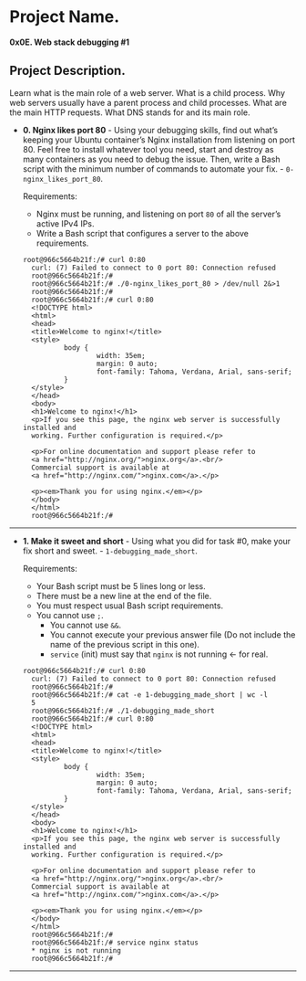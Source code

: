 # Project Name.
**0x0E. Web stack debugging #1**



## Project Description.
Learn what is the main role of a web server.
What is a child process.
Why web servers usually have a parent process and child processes.
What are the main HTTP requests.
What DNS stands for and its main role.


* **0. Nginx likes port 80** - Using your debugging skills, find out what’s keeping your Ubuntu container’s Nginx installation from listening on port 80. Feel free to install whatever tool you need, start and destroy as many containers as you need to debug the issue. Then, write a Bash script with the minimum number of commands to automate your fix. - `0-nginx_likes_port_80`.

  Requirements:

  * Nginx must be running, and listening on port `80` of all the server’s active IPv4 IPs.
  * Write a Bash script that configures a server to the above requirements.

  ```
  root@966c5664b21f:/# curl 0:80
	curl: (7) Failed to connect to 0 port 80: Connection refused
	root@966c5664b21f:/#
	root@966c5664b21f:/# ./0-nginx_likes_port_80 > /dev/null 2&>1
	root@966c5664b21f:/#
	root@966c5664b21f:/# curl 0:80
	<!DOCTYPE html>
	<html>
	<head>
	<title>Welcome to nginx!</title>
	<style>
			body {
					width: 35em;
					margin: 0 auto;
					font-family: Tahoma, Verdana, Arial, sans-serif;
			}
	</style>
	</head>
	<body>
	<h1>Welcome to nginx!</h1>
	<p>If you see this page, the nginx web server is successfully installed and
	working. Further configuration is required.</p>

	<p>For online documentation and support please refer to
	<a href="http://nginx.org/">nginx.org</a>.<br/>
	Commercial support is available at
	<a href="http://nginx.com/">nginx.com</a>.</p>

	<p><em>Thank you for using nginx.</em></p>
	</body>
	</html>
	root@966c5664b21f:/#
  ```
---

* **1. Make it sweet and short** - Using what you did for task #0, make your fix short and sweet. - `1-debugging_made_short`.

  Requirements:

  * Your Bash script must be 5 lines long or less.
  * There must be a new line at the end of the file.
  * You must respect usual Bash script requirements.
  * You cannot use `;`.
	* You cannot use `&&`.
	* You cannot execute your previous answer file (Do not include the name of the previous script in this one).
	* `service` (init) must say that `nginx` is not running ← for real.

  ```
  root@966c5664b21f:/# curl 0:80
	curl: (7) Failed to connect to 0 port 80: Connection refused
	root@966c5664b21f:/#
	root@966c5664b21f:/# cat -e 1-debugging_made_short | wc -l
	5
	root@966c5664b21f:/# ./1-debugging_made_short
	root@966c5664b21f:/# curl 0:80
	<!DOCTYPE html>
	<html>
	<head>
	<title>Welcome to nginx!</title>
	<style>
			body {
					width: 35em;
					margin: 0 auto;
					font-family: Tahoma, Verdana, Arial, sans-serif;
			}
	</style>
	</head>
	<body>
	<h1>Welcome to nginx!</h1>
	<p>If you see this page, the nginx web server is successfully installed and
	working. Further configuration is required.</p>

	<p>For online documentation and support please refer to
	<a href="http://nginx.org/">nginx.org</a>.<br/>
	Commercial support is available at
	<a href="http://nginx.com/">nginx.com</a>.</p>

	<p><em>Thank you for using nginx.</em></p>
	</body>
	</html>
	root@966c5664b21f:/#
	root@966c5664b21f:/# service nginx status
	* nginx is not running
	root@966c5664b21f:/#
  ```
---

